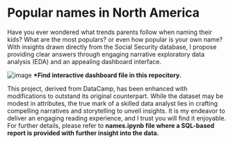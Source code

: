 # Popular names in North America
Have you ever wondered what trends parents follow when naming their kids? What are the most populars? or even how popular is your own name? With insights drawn directly from the Social Security database, I propose providing clear answers through engaging narrative exploratory data analysis (EDA) and an appealing dashboard interface.

![image](https://github.com/JonDFana/american-classic-names/assets/153952266/f73296ab-220f-491c-882b-d1b9c9e9d8cb)
<b>*Find interactive dashboard file in this repocitory.</b>

This project, derived from DataCamp, has been enhanced with modifications to outstand its original counterpart. While the dataset may be modest in attributes, the true mark of a skilled data analyst lies in crafting compelling narratives and storytelling to unveil insights. It is my endeavor to deliver an engaging reading experience, and I trust you will find it enjoyable. For further details, please refer to <b>names.ipynb<b/> file where a SQL-based report is provided with further insight into the data.
